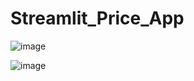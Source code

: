 # Streamlit_Price_App
![image](https://github.com/AILogoSkill/Streamlit_Price_App/assets/144710374/4d8a6df6-327e-42fe-90af-9d711397221a)

![image](https://github.com/AILogoSkill/Streamlit_Price_App/assets/144710374/8405f405-b8a4-4fcb-8ad6-44d780a9f008)




